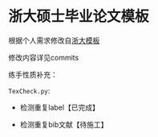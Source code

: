 浙大硕士毕业论文模板
=========

根据个人需求修改自[浙大模板](https://code.google.com/p/zjuthesistex/)

修改内容详见commits

练手性质补充：

`TexCheck.py`:

* 检测重复label【已完成】

* 检测重复bib文献【待施工】



